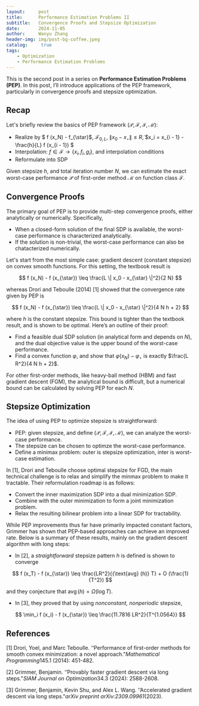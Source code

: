 ```yaml
---
layout:     post
title:      Performance Estimation Problems II
subtitle:   Convergence Proofs and Stepsize Optimization
date:       2024-11-05
author:     Wanyu Zhang
header-img: img/post-bg-coffee.jpeg
catalog: 	 true
tags:
    - Optimization
    - Performance Estimation Problems
---
```


This is the second post in a series on **Performance Estimation Problems (PEP)**. In this post, I’ll introduce applications of the PEP framework, particularly in convergence proofs and stepsize optimization.

## Recap

Let's briefly review the basics of PEP framework $(\mathcal{P}, \mathcal{F}, \mathcal{I}, \mathcal{M})$:

- Realize by $ f (x_N) - f_{\star}$, $\mathcal{F}_{0, L}$, $\| x_0 - x_{\star} \| \leq R$,˙$x_i = x_{i - 1} - \frac{h}{L} f (x_{i - 1}) $
- Interpolation: $f \in \mathcal{F} \longrightarrow \{ x_i, f_i, g_i \}$, and interpolation conditions
- Reformulate into SDP

Given stepsize $h$, and total iteration number $N$, we can estimate the exact worst-case performance $\mathcal{P}$ of first-order method 
$\mathcal{M}$ on function class $\mathcal{F}$.

## Convergence Proofs

The primary goal of PEP is to provide multi-step convergence proofs, either analytically or numerically. Specifically,

- When a closed-form solution of the final SDP is available, the worst-case performance is characterized analytically.
- If the solution is non-trivial, the worst-case performance can also be chatacterized numerically.

Let's start from the most simple case: gradient descent (constant stepsize) on convex smooth functions. For this setting, the textbook result is


$$
f (x_N) - f (x_{\star}) \leq \frac{L \| x_0 - x_{\star} \|^2}{2 N}
$$



whereas Drori and Teboulle (2014) [1] showed that the convergence rate given by PEP is


$$
f (x_N) - f (x_{\star}) \leq \frac{L \| x_0 - x_{\star} \|^2}{4 N h + 2}
$$


where $h$ is the constant stepsize. This bound is tighter than the textbook result, and is shown to be optimal. Here’s an outline of their proof:

* Find a feasible dual SDP solution (in analytical form and depends on $N$), and the dual objective value is the upper bound of the worst-case performance.
* Find a convex function $\varphi$, and show that $\varphi (x_N) - 
  \varphi_{\star}$ is exactly $\frac{L R^2}{4 N h + 2}$.

For other first-order methods, like heavy-ball method (HBM) and fast gradient descent (FGM), the analytical bound is difficult, but  a numerical bound can be calculated by solving PEP for each $N$.

## Stepsize Optimization

The idea of using PEP to optimize stepsize is straightforward:

*  PEP: given stepsize, and define $(\mathcal{P}, \mathcal{F}, \mathcal{I}, 
   \mathcal{M})$, we can analyze the worst-case performance.
*  The stepsize can be chosen to optimze the worst-case performance.
*  Define a minimax problem: outer is stepsize optimization, inter is worst-case estimation.

In [1], Drori and Teboulle choose optimal stepsize for FGD, the main technical challenge is to relax and simplify the minmax problem to make it tractable. Their reformulation roadmap is as follows:

* Convert the inner maximization SDP into a dual minimization SDP.
* Combine with the outer minimization to form a joint minimization problem.
* Relax the resulting bilinear problem into a linear SDP for tractability.

While PEP improvements thus far have primarily impacted constant factors, Grimmer has shown that PEP-based approaches can achieve an improved rate. Below is a summary of these results, mainly on the gradient descent algorithm with long steps:

- In [2], a *straightforward* stepsize pattern $h$ is defined is shown to converge


$$
f (x_T) - f (x_{\star}) \leq \frac{LR^2}{{\text{avg} (h)} T} + O (\frac{1}{T^2})
$$



and they conjecture that ${\operatorname{avg}} (h) = \Omega (\log T)$.

- In [3], they proved that by using *nonconstant, nonperiodic* stepsize,


$$
\min_i f (x_i) - f (x_{\star}) \leq \frac{11.7816 LR^2}{T^{1.0564}}
$$


## References

[1] Drori, Yoel, and Marc Teboulle. ‘‘Performance of first-order methods for smooth convex minimization: a novel approach."*Mathematical Programming*145.1 (2014): 451-482.

[2] Grimmer, Benjamin. ‘‘Provably faster gradient descent via long steps."*SIAM Journal on Optimization*34.3 (2024): 2588-2608.

[3] Grimmer, Benjamin, Kevin Shu, and Alex L. Wang. ‘‘Accelerated gradient descent via long steps."*arXiv preprint arXiv:2309.09961*(2023).
